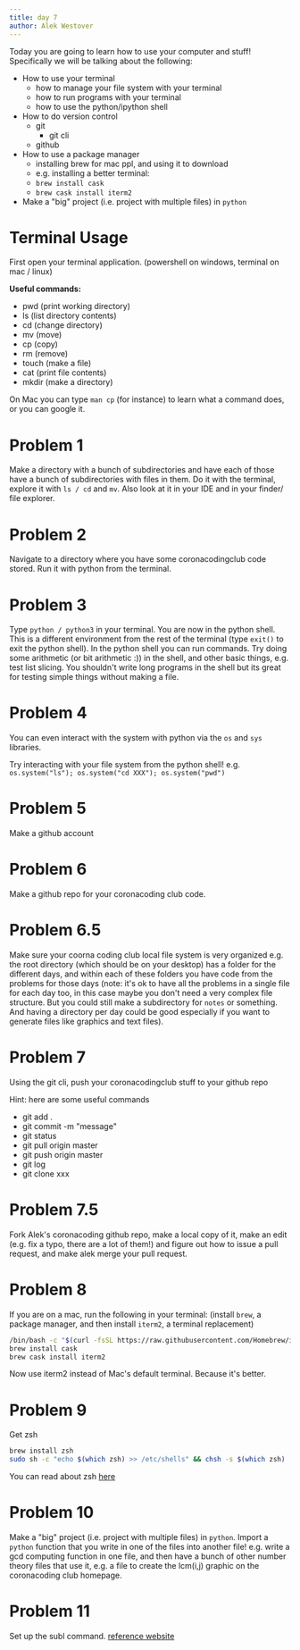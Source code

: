 ```yaml
--- 
title: day 7
author: Alek Westover
---
```


Today you are going to learn how to use your computer and stuff!
Specifically we will be talking about the following:

- How to use your terminal
  - how to manage your file system with your terminal
  - how to run programs with your terminal
  - how to use the python/ipython shell
- How to do version control
  - git
    - git cli
  - github
- How to use a package manager 
  - installing brew for mac ppl, and using it to download 
  - e.g. installing a better terminal:
  - `brew install cask`
  - `brew cask install iterm2`
- Make a "big" project (i.e. project with multiple files) in `python`


# Terminal Usage

First open your terminal application. (powershell on windows, terminal on mac / linux)

**Useful commands:**

- pwd (print working directory)
- ls (list directory contents)
- cd (change directory)
- mv (move)
- cp (copy)
- rm (remove)
- touch (make a file)
- cat (print file contents)
- mkdir (make a directory)

On Mac you can type `man cp` (for instance) to learn what a command does, or you can google it.

# Problem 1
Make a directory with a bunch of subdirectories and have each of those have a bunch of subdirectories with files in them. Do it with the terminal, explore it with `ls / cd` and `mv`. Also look at it in your IDE and in your finder/ file explorer.

# Problem 2
Navigate to a directory where you have some coronacodingclub code stored. 
Run it with python from the terminal.

# Problem 3
Type `python / python3` in your terminal. You are now in the python shell.
This is a different environment from the rest of the terminal (type `exit()` to exit the python shell). 
In the python shell you can run commands. 
Try doing some arithmetic (or bit arithmetic :)) in the shell, and other basic things, e.g. test list slicing.
You shouldn't write long programs in the shell but its great for testing simple things without making a file.

# Problem 4
You can even interact with the system with python via the `os` and `sys` libraries. 

Try interacting with your file system from the python shell!
e.g. `os.system("ls"); os.system("cd XXX"); os.system("pwd")`

# Problem 5
Make a github account

# Problem 6
Make a github repo for your coronacoding club code.

# Problem 6.5
Make sure your coorna coding club local file system is very organized
e.g. the root directory (which should be on your desktop) has a folder for the different days, and within each of these folders you have code from the problems for those days (note: it's ok to have all the problems in a single file for each day too, in this case maybe you don't need a very complex file structure. But you could still make a subdirectory for `notes` or something. And having a directory per day could be good especially if you want to generate files like graphics and text files).

# Problem 7
Using the git cli, push your coronacodingclub stuff to your github repo

Hint: here are some useful commands

- git add .
- git commit -m "message"
- git status
- git pull origin master
- git push origin master
- git log
- git clone xxx

# Problem 7.5
Fork Alek's coronacoding github repo, make a local copy of it, make an edit (e.g. fix a typo, there are a lot of them!) and figure out how to issue a pull request, and make alek merge your pull request.

# Problem 8
If you are on a mac, run the following in your terminal:
(install `brew`, a package manager, and then install `iterm2`, a terminal replacement)
```sh
/bin/bash -c "$(curl -fsSL https://raw.githubusercontent.com/Homebrew/install/master/install.sh)"
brew install cask
brew cask install iterm2
```
Now use iterm2 instead of Mac's default terminal.
Because it's better.

# Problem 9
Get zsh
```sh
brew install zsh
sudo sh -c "echo $(which zsh) >> /etc/shells" && chsh -s $(which zsh)
```

You can read about zsh [here](https://ohmyz.sh/)

# Problem 10
Make a "big" project (i.e. project with multiple files) in `python`.
Import a `python` function that you write in one of the files into another file!
e.g. write a gcd computing function in one file, and then have a bunch of other number theory files that use it, e.g. a file to create the lcm(i,j) graphic on the coronacoding club homepage.

# Problem 11
Set up the subl command.
[reference website](https://ashleynolan.co.uk/blog/launching-sublime-from-the-terminal )


